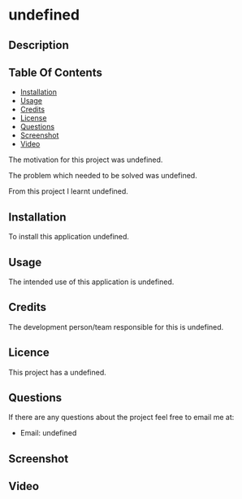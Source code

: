  # undefined
  
  ## Description
  ## Table Of Contents
  * [Installation](#installation)
  * [Usage](#usage)
  * [Credits](#credits)
  * [License](#license)
  * [Questions](#questions)
  * [Screenshot](#screenshot)
  * [Video](#video)
  
  The motivation for this project was undefined. 
    
  The problem which needed to be solved was undefined.
  
  From this project I learnt undefined.
  
  ## Installation
  To install this application undefined.
  
  ## Usage
  The intended use of this application is undefined.
  
  
  ## Credits
  The development person/team responsible for this is undefined.
  
  ## Licence 
  This project has a undefined.
  ## Questions 
  If there are any questions about the project feel free to email me at:  
  - Email: undefined
  
  ## Screenshot
  
  ## Video 
  